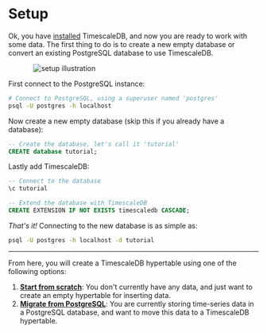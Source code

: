 # Setup

Ok, you have [installed][] TimescaleDB, and now you are ready to work with some
data.  The first thing to do is to create a new empty database or convert an
existing PostgreSQL database to use TimescaleDB.

<img class="main-content__illustration" style="margin: 0 5% 0 10%;" src="https://assets.iobeam.com/images/docs/illustration-setup.svg" alt="setup illustration"/>

First connect to the PostgreSQL instance:

```bash
# Connect to PostgreSQL, using a superuser named 'postgres'
psql -U postgres -h localhost
```

Now create a new empty database (skip this if you already have a database):

```sql
-- Create the database, let's call it 'tutorial'
CREATE database tutorial;
```

Lastly add TimescaleDB:

```sql
-- Connect to the database
\c tutorial

-- Extend the database with TimescaleDB
CREATE EXTENSION IF NOT EXISTS timescaledb CASCADE;
```

_That's it!_  Connecting to the new database is as simple as:

```bash
psql -U postgres -h localhost -d tutorial
```

---

From here, you will create a TimescaleDB hypertable using one of the
following options:

1. **[Start from scratch][start-scratch]**: You don't currently have
any data, and just want to create an empty hypertable for inserting
data.
1. **[Migrate from PostgreSQL][migrate-postgres]**: You are currently
storing time-series data in a PostgreSQL database, and want to move this data
to a TimescaleDB hypertable.

[setup illustration]: https://assets.iobeam.com/images/docs/illustration-setup.svg
[installed]: /getting-started/installation
[start-scratch]: /getting-started/creating-hypertables
[migrate-postgres]: /getting-started/migrating-data
